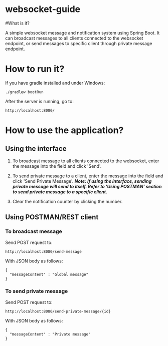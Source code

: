 websocket-guide
==========================

#What is it?

A simple websocket message and notification system using Spring Boot. It can broadcast messages to all clients connected to the websocket endpoint, or send messages to specific client through private message endpoint.

# How to run it?

If you have gradle installed and under Windows:

    ./gradlew bootRun


After the server is running, go to:

```
http://localhost:8080/
```

# How to use the application?

## Using the interface

1. To broadcast message to all clients connected to the websocket, enter the message into the field and click 'Send'.

2. To send private message to a client, enter the message into the field and click 'Send Private Message'. ***Note: If using the interface, sending private message will send to itself. Refer to 'Using POSTMAN' section to send private message to a specific client.***
3. Clear the notification counter by clicking the number.

## Using POSTMAN/REST client

### To broadcast message

Send POST request to:
```
http://localhost:8080/send-message
```
With JSON body as follows:
```
{
  "messageContent" : "Global message"
}
```
### To send private message
Send POST request to:
```
http://localhost:8080/send-private-message/{id}
```
With JSON body as follows:
```
{
  "messageContent" : "Private message"
}
```


<!-- Frontend is using old version of AngularJS, but it's just so you can fire it up and see it works. I used the
templating from scotch.io <http://scotch.io> but changed it out a bit. 

A nice tutorial is here: http://scotch.io/tutorials/javascript/single-page-apps-with-angularjs-routing-and-templating -->


<!-- © 2022 GitHub, Inc.
Terms
Privacy
Security
Status
Docs
Contact GitHub
Pricing
API
Training
Blog
About -->

